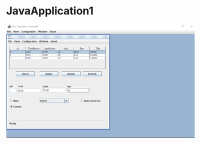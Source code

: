 # JavaApplication1

![This is an image](https://github.com/countyflipper/JavaApplication1/blob/main/JavaApp1/img/app.png)
